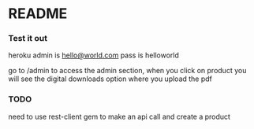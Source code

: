# README

### Test it out
heroku admin is hello@world.com pass is helloworld

go to /admin to access the admin section, when you click on product you will see the digital downloads option where you upload the pdf

### TODO

need to use rest-client gem to make an api call and create a product



